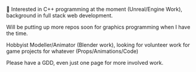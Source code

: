 🌱 Interested in C++ programming at the moment (Unreal/Engine Work), background in full stack web development.

Will be putting up more repos soon for graphics programming when I have the time.

Hobbyist Modeller/Animator (Blender work), looking for volunteer work for game projects for whatever (Props/Animations/Code)

Please have a GDD, even just one page for more involved work.

<!---
VirtualLime/VirtualLime is a ✨ special ✨ repository because its `README.md` (this file) appears on your GitHub profile.
You can click the Preview link to take a look at your changes.
--->

